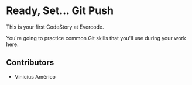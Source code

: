 
# Ready, Set... Git Push

This is your first CodeStory at Evercode.

You're going to practice common Git skills that you'll use during your work here.

## Contributors

- Vinicius Américo
